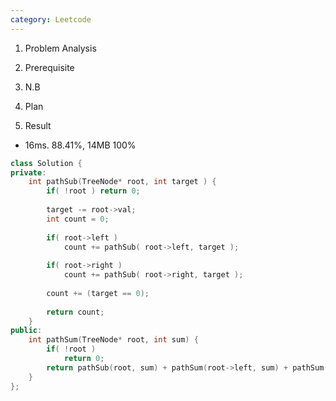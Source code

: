 ```yaml
---
category: Leetcode
---
```

1. Problem Analysis
  
2. Prerequisite

3. N.B

4. Plan
  
5. Result
  - 16ms. 88.41%, 14MB 100%

```cpp
class Solution {
private:
    int pathSub(TreeNode* root, int target ) {
        if( !root ) return 0;
        
        target -= root->val;
        int count = 0;
        
        if( root->left )
            count += pathSub( root->left, target );
        
        if( root->right )
            count += pathSub( root->right, target );
        
        count += (target == 0);
        
        return count;
    }
public:
    int pathSum(TreeNode* root, int sum) {
        if( !root )
            return 0;
        return pathSub(root, sum) + pathSum(root->left, sum) + pathSum(root->right, sum);
    }
};
```
